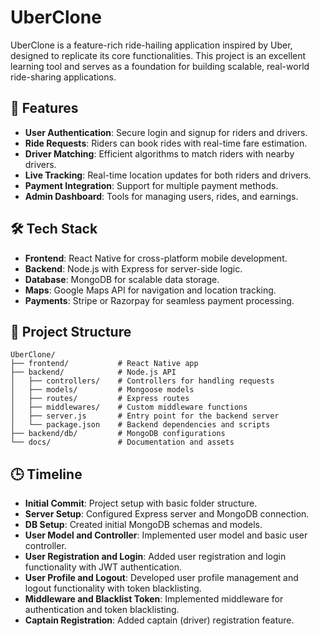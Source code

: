 # UberClone

UberClone is a feature-rich ride-hailing application inspired by Uber, designed to replicate its core functionalities. This project is an excellent learning tool and serves as a foundation for building scalable, real-world ride-sharing applications.

## 🚀 Features

- **User Authentication**: Secure login and signup for riders and drivers.
- **Ride Requests**: Riders can book rides with real-time fare estimation.
- **Driver Matching**: Efficient algorithms to match riders with nearby drivers.
- **Live Tracking**: Real-time location updates for both riders and drivers.
- **Payment Integration**: Support for multiple payment methods.
- **Admin Dashboard**: Tools for managing users, rides, and earnings.

## 🛠️ Tech Stack

- **Frontend**: React Native for cross-platform mobile development.
- **Backend**: Node.js with Express for server-side logic.
- **Database**: MongoDB for scalable data storage.
- **Maps**: Google Maps API for navigation and location tracking.
- **Payments**: Stripe or Razorpay for seamless payment processing.

## 📂 Project Structure

```
UberClone/
├── frontend/           # React Native app
├── backend/            # Node.js API
│   ├── controllers/    # Controllers for handling requests
│   ├── models/         # Mongoose models
│   ├── routes/         # Express routes
│   ├── middlewares/    # Custom middleware functions
│   ├── server.js       # Entry point for the backend server
│   └── package.json    # Backend dependencies and scripts
├── backend/db/         # MongoDB configurations
└── docs/               # Documentation and assets
```

## 🕒 Timeline

- **Initial Commit**: Project setup with basic folder structure.
- **Server Setup**: Configured Express server and MongoDB connection.
- **DB Setup**: Created initial MongoDB schemas and models.
- **User Model and Controller**: Implemented user model and basic user controller.
- **User Registration and Login**: Added user registration and login functionality with JWT authentication.
- **User Profile and Logout**: Developed user profile management and logout functionality with token blacklisting.
- **Middleware and Blacklist Token**: Implemented middleware for authentication and token blacklisting.
- **Captain Registration**: Added captain (driver) registration feature.
